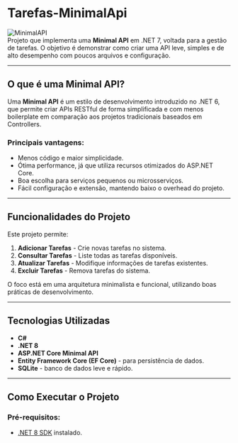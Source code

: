 # Tarefas-MinimalApi

![MinimalAPI](https://img.shields.io/badge/.NET-8.0-blue.svg)  
Projeto que implementa uma **Minimal API** em .NET 7, voltada para a gestão de tarefas. O objetivo é demonstrar como criar uma API leve, simples e de alto desempenho com poucos arquivos e configuração.

---

## O que é uma Minimal API?

Uma **Minimal API** é um estilo de desenvolvimento introduzido no .NET 6, que permite criar APIs RESTful de forma simplificada e com menos boilerplate em comparação aos projetos tradicionais baseados em Controllers.  

### Principais vantagens:
- Menos código e maior simplicidade.  
- Ótima performance, já que utiliza recursos otimizados do ASP.NET Core.  
- Boa escolha para serviços pequenos ou microsserviços.  
- Fácil configuração e extensão, mantendo baixo o overhead do projeto.

---

## Funcionalidades do Projeto

Este projeto permite:
1. **Adicionar Tarefas** - Crie novas tarefas no sistema.  
2. **Consultar Tarefas** - Liste todas as tarefas disponíveis.  
3. **Atualizar Tarefas** - Modifique informações de tarefas existentes.  
4. **Excluir Tarefas** - Remova tarefas do sistema.  

O foco está em uma arquitetura minimalista e funcional, utilizando boas práticas de desenvolvimento.

---

## Tecnologias Utilizadas

- **C#**  
- **.NET 8**  
- **ASP.NET Core Minimal API**  
- **Entity Framework Core (EF Core)** - para persistência de dados.  
- **SQLite** - banco de dados leve e rápido.  

---

## Como Executar o Projeto

### Pré-requisitos:
- [.NET 8 SDK](https://dotnet.microsoft.com/download) instalado.
